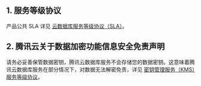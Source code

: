 ## 1. 服务等级协议
产品公共 SLA 详见 [云数据库服务等级协议（SLA）](https://cloud.tencent.com/document/product/301/35530)。

## 2. 腾讯云关于数据加密功能信息安全免责声明
请务必妥善保管数据密钥，腾讯云数据库服务不会存储您的数据密钥。这意味着腾讯云数据库服务在部分情况下，对数据无法解密免责，详见 [密钥管理服务（KMS）服务等级协议](https://cloud.tencent.com/document/product/573/34387)。
